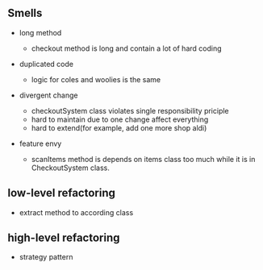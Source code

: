 ## Smells

- long method

  - checkout method is long and contain a lot of hard coding

- duplicated code

  - logic for coles and woolies is the same

- divergent change

  - checkoutSystem class violates single responsibility priciple
  - hard to maintain due to one change affect everything
  - hard to extend(for example, add one more shop aldi)

- feature envy
  - scanItems method is depends on items class too much while it is in
    CheckoutSystem class.

## low-level refactoring

- extract method to according class

## high-level refactoring

- strategy pattern
